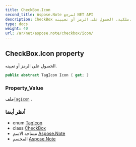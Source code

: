 ```yaml
---
title: CheckBox.Icon
second_title: Aspose.Note لمرجع NET API
description: CheckBox ملكية. الحصول على الرمز أو تعيينه.
type: docs
weight: 40
url: /ar/net/aspose.note/checkbox/icon/
---
```

## CheckBox.Icon property

الحصول على الرمز أو تعيينه.

```csharp
public abstract TagIcon Icon { get; }
```

### Property_Value

ملف[`TagIcon`](../../tagicon/) .

### أنظر أيضا

* enum [TagIcon](../../tagicon/)
* class [CheckBox](../)
* مساحة الاسم [Aspose.Note](../../checkbox/)
* المجسم [Aspose.Note](../../../)


